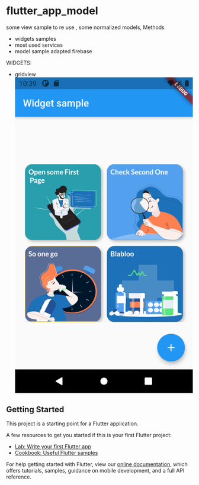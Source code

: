 # flutter_app_model

some view sample to re use , some normalized models, Methods 
- widgets samples
- most used services 
- model sample adapted firebase 


WIDGETS:
  - gridview
![Alt text](screenshots/Screenshot_gridview.png?raw=true "gridview")


## Getting Started

This project is a starting point for a Flutter application.

A few resources to get you started if this is your first Flutter project:

- [Lab: Write your first Flutter app](https://flutter.dev/docs/get-started/codelab)
- [Cookbook: Useful Flutter samples](https://flutter.dev/docs/cookbook)

For help getting started with Flutter, view our
[online documentation](https://flutter.dev/docs), which offers tutorials,
samples, guidance on mobile development, and a full API reference.
